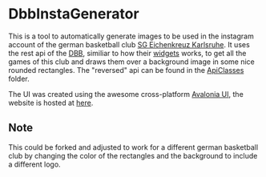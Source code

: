 # DbbInstaGenerator

This is a tool to automatically generate images to be used in the instagram account of the german basketball club [SG Eichenkreuz Karlsruhe](https://www.sgek-karlsruhe.de/).
It uses the rest api of the [DBB](https://www.basketball-bund.net/), similiar to how their [widgets](https://www.basketball-bund.net/widget/widgets/#!/widgetgenerator/verein/546) works, to get all the games of this club and draws them over a background image in some nice rounded rectangles.
The "reversed" api can be found in the [ApiClasses](https://github.com/wannkunstbeikor/DbbInstaGenerator/tree/master/DbbInstaGenerator/ApiClasses) folder.

The UI was created using the awesome cross-platform [Avalonia UI](https://avaloniaui.net/), the website is hosted at [here](https://wannkunstbeikor.github.io/DbbInstaGenerator/).

## Note
This could be forked and adjusted to work for a different german basketball club by changing the color of the rectangles and the background to include a different logo.
